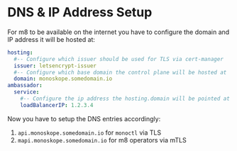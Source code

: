 # DNS & IP Address Setup

For m8 to be available on the internet you have to configure
the domain and IP address it will be hosted at:

```yaml
hosting:
  #-- Configure which issuer should be used for TLS via cert-manager
  issuer: letsencrypt-issuer
  #-- Configure which base domain the control plane will be hosted at
  domain: monoskope.somedomain.io
ambassador:
  service:
    #-- Configure the ip address the hosting.domain will be pointed at
    loadBalancerIP: 1.2.3.4
```

Now you have to setup the DNS entries accordingly:

1. `api.monoskope.somedomain.io` for `monoctl` via TLS
1. `mapi.monoskope.somedomain.io` for m8 operators via mTLS
